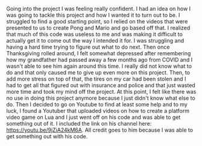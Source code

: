 Going into the project I was feeling really confident. I had an idea on how I was going to tackle this project and how I wanted it to turn out to be.
I struggled to find a good starting point, so I relied on the videos that were presented to us to create Pong and Mario and go based off that.
I realized that much of this code was useless to me and was making it difficult to actually get it to come out the way I intended it for.
I was struggling and having a hard time trying to figure out what to do next. Then once Thanksgiving rolled around, I felt somewhat depressed after 
remembering how my grandfather had passed away a few months ago from COVID and I wasn't able to see him again around this time. I really did not know what to do
and that only caused me to give up even more on this project. Then, to add more stress on top of that, the tires on my car had been stolen and I had to get all 
that figured out with insurance and police and that just wasted more time and took my mind off the project. At this point, I felt like there was no use in doing
this project anymore because I just didn't know what else to do. Then I decided to go on Youtube to find at least some help and to my luck, I found a Youtuber 
that uploaded videos on how to create a platform video game on Lua and I just went off on his code and was able to get something out of it. I included the link 
on his channel here: https://youtu.be/9jZiA24kM6A. All credit goes to him because I was able to get something out with his code. 
